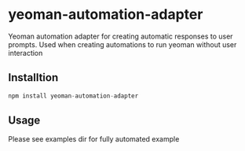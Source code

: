 # yeoman-automation-adapter

Yeoman automation adapter for creating automatic responses to user prompts.
Used when creating automations to run yeoman without user interaction

Installtion
---------
```javascript
npm install yeoman-automation-adapter
```

Usage
---------
Please see examples dir for fully automated example
